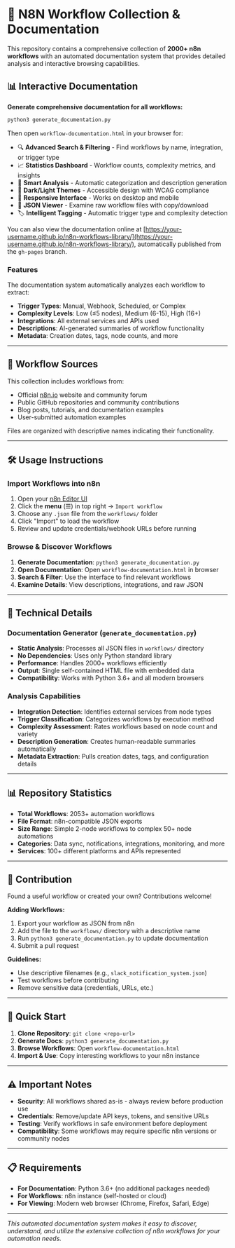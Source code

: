 # 🧠 N8N Workflow Collection & Documentation

This repository contains a comprehensive collection of **2000+ n8n workflows** with an automated documentation system that provides detailed analysis and interactive browsing capabilities.

## 📊 Interactive Documentation

**Generate comprehensive documentation for all workflows:**

```bash
python3 generate_documentation.py
```

Then open `workflow-documentation.html` in your browser for:

- 🔍 **Advanced Search & Filtering** - Find workflows by name, integration, or trigger type
- 📈 **Statistics Dashboard** - Workflow counts, complexity metrics, and insights  
- 🎯 **Smart Analysis** - Automatic categorization and description generation
- 🌙 **Dark/Light Themes** - Accessible design with WCAG compliance
- 📱 **Responsive Interface** - Works on desktop and mobile
- 📄 **JSON Viewer** - Examine raw workflow files with copy/download
- 🏷️ **Intelligent Tagging** - Automatic trigger type and complexity detection

You can also view the documentation online at
[https://your-username.github.io/n8n-workflows-library/](https://your-username.github.io/n8n-workflows-library/),
automatically published from the `gh-pages` branch.

### Features

The documentation system automatically analyzes each workflow to extract:
- **Trigger Types**: Manual, Webhook, Scheduled, or Complex
- **Complexity Levels**: Low (≤5 nodes), Medium (6-15), High (16+)
- **Integrations**: All external services and APIs used
- **Descriptions**: AI-generated summaries of workflow functionality
- **Metadata**: Creation dates, tags, node counts, and more

---

## 📂 Workflow Sources

This collection includes workflows from:

* Official [n8n.io](https://n8n.io) website and community forum
* Public GitHub repositories and community contributions
* Blog posts, tutorials, and documentation examples
* User-submitted automation examples

Files are organized with descriptive names indicating their functionality.

---

## 🛠 Usage Instructions

### Import Workflows into n8n

1. Open your [n8n Editor UI](https://docs.n8n.io/hosting/editor-ui/)
2. Click the **menu** (☰) in top right → `Import workflow`
3. Choose any `.json` file from the `workflows/` folder
4. Click "Import" to load the workflow
5. Review and update credentials/webhook URLs before running

### Browse & Discover Workflows

1. **Generate Documentation**: `python3 generate_documentation.py`
2. **Open Documentation**: Open `workflow-documentation.html` in browser
3. **Search & Filter**: Use the interface to find relevant workflows
4. **Examine Details**: View descriptions, integrations, and raw JSON

---

## 🔧 Technical Details

### Documentation Generator (`generate_documentation.py`)

- **Static Analysis**: Processes all JSON files in `workflows/` directory
- **No Dependencies**: Uses only Python standard library
- **Performance**: Handles 2000+ workflows efficiently  
- **Output**: Single self-contained HTML file with embedded data
- **Compatibility**: Works with Python 3.6+ and all modern browsers

### Analysis Capabilities

- **Integration Detection**: Identifies external services from node types
- **Trigger Classification**: Categorizes workflows by execution method
- **Complexity Assessment**: Rates workflows based on node count and variety
- **Description Generation**: Creates human-readable summaries automatically
- **Metadata Extraction**: Pulls creation dates, tags, and configuration details

---

## 📊 Repository Statistics

- **Total Workflows**: 2053+ automation workflows
- **File Format**: n8n-compatible JSON exports
- **Size Range**: Simple 2-node workflows to complex 50+ node automations
- **Categories**: Data sync, notifications, integrations, monitoring, and more
- **Services**: 100+ different platforms and APIs represented

---

## 🤝 Contribution

Found a useful workflow or created your own? Contributions welcome!

**Adding Workflows:**
1. Export your workflow as JSON from n8n
2. Add the file to the `workflows/` directory with a descriptive name
3. Run `python3 generate_documentation.py` to update documentation
4. Submit a pull request

**Guidelines:**
- Use descriptive filenames (e.g., `slack_notification_system.json`)
- Test workflows before contributing
- Remove sensitive data (credentials, URLs, etc.)

---

## 🚀 Quick Start

1. **Clone Repository**: `git clone <repo-url>`
2. **Generate Docs**: `python3 generate_documentation.py`  
3. **Browse Workflows**: Open `workflow-documentation.html`
4. **Import & Use**: Copy interesting workflows to your n8n instance

---

## ⚠️ Important Notes

- **Security**: All workflows shared as-is - always review before production use
- **Credentials**: Remove/update API keys, tokens, and sensitive URLs
- **Testing**: Verify workflows in safe environment before deployment
- **Compatibility**: Some workflows may require specific n8n versions or community nodes

---

## 📋 Requirements

- **For Documentation**: Python 3.6+ (no additional packages needed)
- **For Workflows**: n8n instance (self-hosted or cloud)
- **For Viewing**: Modern web browser (Chrome, Firefox, Safari, Edge)

---

*This automated documentation system makes it easy to discover, understand, and utilize the extensive collection of n8n workflows for your automation needs.*